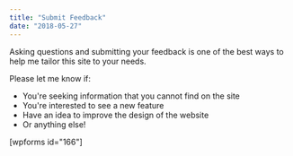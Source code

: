 ```yaml
---
title: "Submit Feedback"
date: "2018-05-27"
---
```


Asking questions and submitting your feedback is one of the best ways to help me tailor this site to your needs.

Please let me know if:

- You're seeking information that you cannot find on the site
- You're interested to see a new feature
- Have an idea to improve the design of the website
- Or anything else!

\[wpforms id="166"\]

